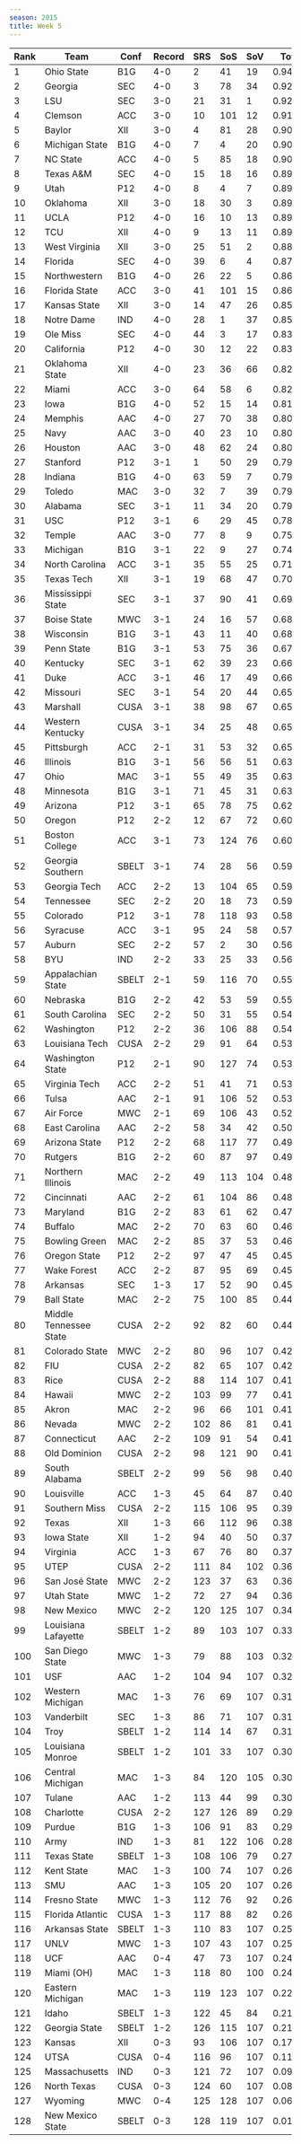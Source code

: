 ```yaml
---
season: 2015
title: Week 5
---
```

<table class="display"><thead><tr><th>Rank</th><th>Team</th><th>Conf</th><th>Record</th><th>SRS</th><th>SoS</th><th>SoV</th><th>Total</th></tr></thead><tbody>
<tr><td>1</td><td>Ohio State</td><td>B1G</td><td>4-0</td><td>2</td><td>41</td><td>19</td><td>0.94823</td></tr>
<tr><td>2</td><td>Georgia</td><td>SEC</td><td>4-0</td><td>3</td><td>78</td><td>34</td><td>0.92503</td></tr>
<tr><td>3</td><td>LSU</td><td>SEC</td><td>3-0</td><td>21</td><td>31</td><td>1</td><td>0.92482</td></tr>
<tr><td>4</td><td>Clemson</td><td>ACC</td><td>3-0</td><td>10</td><td>101</td><td>12</td><td>0.91057</td></tr>
<tr><td>5</td><td>Baylor</td><td>XII</td><td>3-0</td><td>4</td><td>81</td><td>28</td><td>0.90586</td></tr>
<tr><td>6</td><td>Michigan State</td><td>B1G</td><td>4-0</td><td>7</td><td>4</td><td>20</td><td>0.90310</td></tr>
<tr><td>7</td><td>NC State</td><td>ACC</td><td>4-0</td><td>5</td><td>85</td><td>18</td><td>0.90196</td></tr>
<tr><td>8</td><td>Texas A&M</td><td>SEC</td><td>4-0</td><td>15</td><td>18</td><td>16</td><td>0.89915</td></tr>
<tr><td>9</td><td>Utah</td><td>P12</td><td>4-0</td><td>8</td><td>4</td><td>7</td><td>0.89843</td></tr>
<tr><td>10</td><td>Oklahoma</td><td>XII</td><td>3-0</td><td>18</td><td>30</td><td>3</td><td>0.89769</td></tr>
<tr><td>11</td><td>UCLA</td><td>P12</td><td>4-0</td><td>16</td><td>10</td><td>13</td><td>0.89573</td></tr>
<tr><td>12</td><td>TCU</td><td>XII</td><td>4-0</td><td>9</td><td>13</td><td>11</td><td>0.89533</td></tr>
<tr><td>13</td><td>West Virginia</td><td>XII</td><td>3-0</td><td>25</td><td>51</td><td>2</td><td>0.88030</td></tr>
<tr><td>14</td><td>Florida</td><td>SEC</td><td>4-0</td><td>39</td><td>6</td><td>4</td><td>0.87006</td></tr>
<tr><td>15</td><td>Northwestern</td><td>B1G</td><td>4-0</td><td>26</td><td>22</td><td>5</td><td>0.86319</td></tr>
<tr><td>16</td><td>Florida State</td><td>ACC</td><td>3-0</td><td>41</td><td>101</td><td>15</td><td>0.86015</td></tr>
<tr><td>17</td><td>Kansas State</td><td>XII</td><td>3-0</td><td>14</td><td>47</td><td>26</td><td>0.85721</td></tr>
<tr><td>18</td><td>Notre Dame</td><td>IND</td><td>4-0</td><td>28</td><td>1</td><td>37</td><td>0.85608</td></tr>
<tr><td>19</td><td>Ole Miss</td><td>SEC</td><td>4-0</td><td>44</td><td>3</td><td>17</td><td>0.83903</td></tr>
<tr><td>20</td><td>California</td><td>P12</td><td>4-0</td><td>30</td><td>12</td><td>22</td><td>0.83515</td></tr>
<tr><td>21</td><td>Oklahoma State</td><td>XII</td><td>4-0</td><td>23</td><td>36</td><td>66</td><td>0.82240</td></tr>
<tr><td>22</td><td>Miami</td><td>ACC</td><td>3-0</td><td>64</td><td>58</td><td>6</td><td>0.82003</td></tr>
<tr><td>23</td><td>Iowa</td><td>B1G</td><td>4-0</td><td>52</td><td>15</td><td>14</td><td>0.81189</td></tr>
<tr><td>24</td><td>Memphis</td><td>AAC</td><td>4-0</td><td>27</td><td>70</td><td>38</td><td>0.80535</td></tr>
<tr><td>25</td><td>Navy</td><td>AAC</td><td>3-0</td><td>40</td><td>23</td><td>10</td><td>0.80494</td></tr>
<tr><td>26</td><td>Houston</td><td>AAC</td><td>3-0</td><td>48</td><td>62</td><td>24</td><td>0.80302</td></tr>
<tr><td>27</td><td>Stanford</td><td>P12</td><td>3-1</td><td>1</td><td>50</td><td>29</td><td>0.79972</td></tr>
<tr><td>28</td><td>Indiana</td><td>B1G</td><td>4-0</td><td>63</td><td>59</td><td>7</td><td>0.79863</td></tr>
<tr><td>29</td><td>Toledo</td><td>MAC</td><td>3-0</td><td>32</td><td>7</td><td>39</td><td>0.79855</td></tr>
<tr><td>30</td><td>Alabama</td><td>SEC</td><td>3-1</td><td>11</td><td>34</td><td>20</td><td>0.79222</td></tr>
<tr><td>31</td><td>USC</td><td>P12</td><td>3-1</td><td>6</td><td>29</td><td>45</td><td>0.78319</td></tr>
<tr><td>32</td><td>Temple</td><td>AAC</td><td>3-0</td><td>77</td><td>8</td><td>9</td><td>0.75394</td></tr>
<tr><td>33</td><td>Michigan</td><td>B1G</td><td>3-1</td><td>22</td><td>9</td><td>27</td><td>0.74553</td></tr>
<tr><td>34</td><td>North Carolina</td><td>ACC</td><td>3-1</td><td>35</td><td>55</td><td>25</td><td>0.71084</td></tr>
<tr><td>35</td><td>Texas Tech</td><td>XII</td><td>3-1</td><td>19</td><td>68</td><td>47</td><td>0.70925</td></tr>
<tr><td>36</td><td>Mississippi State</td><td>SEC</td><td>3-1</td><td>37</td><td>90</td><td>41</td><td>0.69424</td></tr>
<tr><td>37</td><td>Boise State</td><td>MWC</td><td>3-1</td><td>24</td><td>16</td><td>57</td><td>0.68983</td></tr>
<tr><td>38</td><td>Wisconsin</td><td>B1G</td><td>3-1</td><td>43</td><td>11</td><td>40</td><td>0.68033</td></tr>
<tr><td>39</td><td>Penn State</td><td>B1G</td><td>3-1</td><td>53</td><td>75</td><td>36</td><td>0.67916</td></tr>
<tr><td>40</td><td>Kentucky</td><td>SEC</td><td>3-1</td><td>62</td><td>39</td><td>23</td><td>0.66390</td></tr>
<tr><td>41</td><td>Duke</td><td>ACC</td><td>3-1</td><td>46</td><td>17</td><td>49</td><td>0.66378</td></tr>
<tr><td>42</td><td>Missouri</td><td>SEC</td><td>3-1</td><td>54</td><td>20</td><td>44</td><td>0.65969</td></tr>
<tr><td>43</td><td>Marshall</td><td>CUSA</td><td>3-1</td><td>38</td><td>98</td><td>67</td><td>0.65942</td></tr>
<tr><td>44</td><td>Western Kentucky</td><td>CUSA</td><td>3-1</td><td>34</td><td>25</td><td>48</td><td>0.65745</td></tr>
<tr><td>45</td><td>Pittsburgh</td><td>ACC</td><td>2-1</td><td>31</td><td>53</td><td>32</td><td>0.65729</td></tr>
<tr><td>46</td><td>Illinois</td><td>B1G</td><td>3-1</td><td>56</td><td>56</td><td>51</td><td>0.63970</td></tr>
<tr><td>47</td><td>Ohio</td><td>MAC</td><td>3-1</td><td>55</td><td>49</td><td>35</td><td>0.63291</td></tr>
<tr><td>48</td><td>Minnesota</td><td>B1G</td><td>3-1</td><td>71</td><td>45</td><td>31</td><td>0.63010</td></tr>
<tr><td>49</td><td>Arizona</td><td>P12</td><td>3-1</td><td>65</td><td>78</td><td>75</td><td>0.62149</td></tr>
<tr><td>50</td><td>Oregon</td><td>P12</td><td>2-2</td><td>12</td><td>67</td><td>72</td><td>0.60888</td></tr>
<tr><td>51</td><td>Boston College</td><td>ACC</td><td>3-1</td><td>73</td><td>124</td><td>76</td><td>0.60547</td></tr>
<tr><td>52</td><td>Georgia Southern</td><td>SBELT</td><td>3-1</td><td>74</td><td>28</td><td>56</td><td>0.59615</td></tr>
<tr><td>53</td><td>Georgia Tech</td><td>ACC</td><td>2-2</td><td>13</td><td>104</td><td>65</td><td>0.59072</td></tr>
<tr><td>54</td><td>Tennessee</td><td>SEC</td><td>2-2</td><td>20</td><td>18</td><td>73</td><td>0.59069</td></tr>
<tr><td>55</td><td>Colorado</td><td>P12</td><td>3-1</td><td>78</td><td>118</td><td>93</td><td>0.58640</td></tr>
<tr><td>56</td><td>Syracuse</td><td>ACC</td><td>3-1</td><td>95</td><td>24</td><td>58</td><td>0.57660</td></tr>
<tr><td>57</td><td>Auburn</td><td>SEC</td><td>2-2</td><td>57</td><td>2</td><td>30</td><td>0.56403</td></tr>
<tr><td>58</td><td>BYU</td><td>IND</td><td>2-2</td><td>33</td><td>25</td><td>33</td><td>0.56207</td></tr>
<tr><td>59</td><td>Appalachian State</td><td>SBELT</td><td>2-1</td><td>59</td><td>116</td><td>70</td><td>0.55796</td></tr>
<tr><td>60</td><td>Nebraska</td><td>B1G</td><td>2-2</td><td>42</td><td>53</td><td>59</td><td>0.55400</td></tr>
<tr><td>61</td><td>South Carolina</td><td>SEC</td><td>2-2</td><td>50</td><td>31</td><td>55</td><td>0.54930</td></tr>
<tr><td>62</td><td>Washington</td><td>P12</td><td>2-2</td><td>36</td><td>106</td><td>88</td><td>0.54516</td></tr>
<tr><td>63</td><td>Louisiana Tech</td><td>CUSA</td><td>2-2</td><td>29</td><td>91</td><td>64</td><td>0.53872</td></tr>
<tr><td>64</td><td>Washington State</td><td>P12</td><td>2-1</td><td>90</td><td>127</td><td>74</td><td>0.53607</td></tr>
<tr><td>65</td><td>Virginia Tech</td><td>ACC</td><td>2-2</td><td>51</td><td>41</td><td>71</td><td>0.53311</td></tr>
<tr><td>66</td><td>Tulsa</td><td>AAC</td><td>2-1</td><td>91</td><td>106</td><td>52</td><td>0.53019</td></tr>
<tr><td>67</td><td>Air Force</td><td>MWC</td><td>2-1</td><td>69</td><td>106</td><td>43</td><td>0.52915</td></tr>
<tr><td>68</td><td>East Carolina</td><td>AAC</td><td>2-2</td><td>58</td><td>34</td><td>42</td><td>0.50133</td></tr>
<tr><td>69</td><td>Arizona State</td><td>P12</td><td>2-2</td><td>68</td><td>117</td><td>77</td><td>0.49935</td></tr>
<tr><td>70</td><td>Rutgers</td><td>B1G</td><td>2-2</td><td>60</td><td>87</td><td>97</td><td>0.49089</td></tr>
<tr><td>71</td><td>Northern Illinois</td><td>MAC</td><td>2-2</td><td>49</td><td>113</td><td>104</td><td>0.48891</td></tr>
<tr><td>72</td><td>Cincinnati</td><td>AAC</td><td>2-2</td><td>61</td><td>104</td><td>86</td><td>0.48484</td></tr>
<tr><td>73</td><td>Maryland</td><td>B1G</td><td>2-2</td><td>83</td><td>61</td><td>62</td><td>0.47508</td></tr>
<tr><td>74</td><td>Buffalo</td><td>MAC</td><td>2-2</td><td>70</td><td>63</td><td>60</td><td>0.46295</td></tr>
<tr><td>75</td><td>Bowling Green</td><td>MAC</td><td>2-2</td><td>85</td><td>37</td><td>53</td><td>0.46150</td></tr>
<tr><td>76</td><td>Oregon State</td><td>P12</td><td>2-2</td><td>97</td><td>47</td><td>45</td><td>0.45784</td></tr>
<tr><td>77</td><td>Wake Forest</td><td>ACC</td><td>2-2</td><td>87</td><td>95</td><td>69</td><td>0.45544</td></tr>
<tr><td>78</td><td>Arkansas</td><td>SEC</td><td>1-3</td><td>17</td><td>52</td><td>90</td><td>0.45119</td></tr>
<tr><td>79</td><td>Ball State</td><td>MAC</td><td>2-2</td><td>75</td><td>100</td><td>85</td><td>0.44996</td></tr>
<tr><td>80</td><td>Middle Tennessee State</td><td>CUSA</td><td>2-2</td><td>92</td><td>82</td><td>60</td><td>0.44163</td></tr>
<tr><td>81</td><td>Colorado State</td><td>MWC</td><td>2-2</td><td>80</td><td>96</td><td>107</td><td>0.42900</td></tr>
<tr><td>82</td><td>FIU</td><td>CUSA</td><td>2-2</td><td>82</td><td>65</td><td>107</td><td>0.42316</td></tr>
<tr><td>83</td><td>Rice</td><td>CUSA</td><td>2-2</td><td>88</td><td>114</td><td>107</td><td>0.41904</td></tr>
<tr><td>84</td><td>Hawaii</td><td>MWC</td><td>2-2</td><td>103</td><td>99</td><td>77</td><td>0.41790</td></tr>
<tr><td>85</td><td>Akron</td><td>MAC</td><td>2-2</td><td>96</td><td>66</td><td>101</td><td>0.41765</td></tr>
<tr><td>86</td><td>Nevada</td><td>MWC</td><td>2-2</td><td>102</td><td>86</td><td>81</td><td>0.41453</td></tr>
<tr><td>87</td><td>Connecticut</td><td>AAC</td><td>2-2</td><td>109</td><td>91</td><td>54</td><td>0.41226</td></tr>
<tr><td>88</td><td>Old Dominion</td><td>CUSA</td><td>2-2</td><td>98</td><td>121</td><td>90</td><td>0.41178</td></tr>
<tr><td>89</td><td>South Alabama</td><td>SBELT</td><td>2-2</td><td>99</td><td>56</td><td>98</td><td>0.40618</td></tr>
<tr><td>90</td><td>Louisville</td><td>ACC</td><td>1-3</td><td>45</td><td>64</td><td>87</td><td>0.40544</td></tr>
<tr><td>91</td><td>Southern Miss</td><td>CUSA</td><td>2-2</td><td>115</td><td>106</td><td>95</td><td>0.39445</td></tr>
<tr><td>92</td><td>Texas</td><td>XII</td><td>1-3</td><td>66</td><td>112</td><td>96</td><td>0.38153</td></tr>
<tr><td>93</td><td>Iowa State</td><td>XII</td><td>1-2</td><td>94</td><td>40</td><td>50</td><td>0.37564</td></tr>
<tr><td>94</td><td>Virginia</td><td>ACC</td><td>1-3</td><td>67</td><td>76</td><td>80</td><td>0.37274</td></tr>
<tr><td>95</td><td>UTEP</td><td>CUSA</td><td>2-2</td><td>111</td><td>84</td><td>102</td><td>0.36782</td></tr>
<tr><td>96</td><td>San José State</td><td>MWC</td><td>2-2</td><td>123</td><td>37</td><td>63</td><td>0.36628</td></tr>
<tr><td>97</td><td>Utah State</td><td>MWC</td><td>1-2</td><td>72</td><td>27</td><td>94</td><td>0.36523</td></tr>
<tr><td>98</td><td>New Mexico</td><td>MWC</td><td>2-2</td><td>120</td><td>125</td><td>107</td><td>0.34975</td></tr>
<tr><td>99</td><td>Louisiana Lafayette</td><td>SBELT</td><td>1-2</td><td>89</td><td>103</td><td>107</td><td>0.33851</td></tr>
<tr><td>100</td><td>San Diego State</td><td>MWC</td><td>1-3</td><td>79</td><td>88</td><td>103</td><td>0.32305</td></tr>
<tr><td>101</td><td>USF</td><td>AAC</td><td>1-2</td><td>104</td><td>94</td><td>107</td><td>0.32052</td></tr>
<tr><td>102</td><td>Western Michigan</td><td>MAC</td><td>1-3</td><td>76</td><td>69</td><td>107</td><td>0.31854</td></tr>
<tr><td>103</td><td>Vanderbilt</td><td>SEC</td><td>1-3</td><td>86</td><td>71</td><td>107</td><td>0.31828</td></tr>
<tr><td>104</td><td>Troy</td><td>SBELT</td><td>1-2</td><td>114</td><td>14</td><td>67</td><td>0.31071</td></tr>
<tr><td>105</td><td>Louisiana Monroe</td><td>SBELT</td><td>1-2</td><td>101</td><td>33</td><td>107</td><td>0.30534</td></tr>
<tr><td>106</td><td>Central Michigan</td><td>MAC</td><td>1-3</td><td>84</td><td>120</td><td>105</td><td>0.30379</td></tr>
<tr><td>107</td><td>Tulane</td><td>AAC</td><td>1-2</td><td>113</td><td>44</td><td>99</td><td>0.30185</td></tr>
<tr><td>108</td><td>Charlotte</td><td>CUSA</td><td>2-2</td><td>127</td><td>126</td><td>89</td><td>0.29591</td></tr>
<tr><td>109</td><td>Purdue</td><td>B1G</td><td>1-3</td><td>106</td><td>91</td><td>83</td><td>0.29334</td></tr>
<tr><td>110</td><td>Army</td><td>IND</td><td>1-3</td><td>81</td><td>122</td><td>106</td><td>0.28690</td></tr>
<tr><td>111</td><td>Texas State</td><td>SBELT</td><td>1-3</td><td>108</td><td>106</td><td>79</td><td>0.27368</td></tr>
<tr><td>112</td><td>Kent State</td><td>MAC</td><td>1-3</td><td>100</td><td>74</td><td>107</td><td>0.26892</td></tr>
<tr><td>113</td><td>SMU</td><td>AAC</td><td>1-3</td><td>105</td><td>20</td><td>107</td><td>0.26787</td></tr>
<tr><td>114</td><td>Fresno State</td><td>MWC</td><td>1-3</td><td>112</td><td>76</td><td>92</td><td>0.26630</td></tr>
<tr><td>115</td><td>Florida Atlantic</td><td>CUSA</td><td>1-3</td><td>117</td><td>88</td><td>82</td><td>0.26175</td></tr>
<tr><td>116</td><td>Arkansas State</td><td>SBELT</td><td>1-3</td><td>110</td><td>83</td><td>107</td><td>0.25374</td></tr>
<tr><td>117</td><td>UNLV</td><td>MWC</td><td>1-3</td><td>107</td><td>43</td><td>107</td><td>0.25297</td></tr>
<tr><td>118</td><td>UCF</td><td>AAC</td><td>0-4</td><td>47</td><td>73</td><td>107</td><td>0.24555</td></tr>
<tr><td>119</td><td>Miami (OH)</td><td>MAC</td><td>1-3</td><td>118</td><td>80</td><td>100</td><td>0.24273</td></tr>
<tr><td>120</td><td>Eastern Michigan</td><td>MAC</td><td>1-3</td><td>119</td><td>123</td><td>107</td><td>0.22744</td></tr>
<tr><td>121</td><td>Idaho</td><td>SBELT</td><td>1-3</td><td>122</td><td>45</td><td>84</td><td>0.21926</td></tr>
<tr><td>122</td><td>Georgia State</td><td>SBELT</td><td>1-2</td><td>126</td><td>115</td><td>107</td><td>0.21921</td></tr>
<tr><td>123</td><td>Kansas</td><td>XII</td><td>0-3</td><td>93</td><td>106</td><td>107</td><td>0.17302</td></tr>
<tr><td>124</td><td>UTSA</td><td>CUSA</td><td>0-4</td><td>116</td><td>96</td><td>107</td><td>0.11407</td></tr>
<tr><td>125</td><td>Massachusetts</td><td>IND</td><td>0-3</td><td>121</td><td>72</td><td>107</td><td>0.09338</td></tr>
<tr><td>126</td><td>North Texas</td><td>CUSA</td><td>0-3</td><td>124</td><td>60</td><td>107</td><td>0.08095</td></tr>
<tr><td>127</td><td>Wyoming</td><td>MWC</td><td>0-4</td><td>125</td><td>128</td><td>107</td><td>0.06427</td></tr>
<tr><td>128</td><td>New Mexico State</td><td>SBELT</td><td>0-3</td><td>128</td><td>119</td><td>107</td><td>0.01978</td></tr>
</tbody></table>
